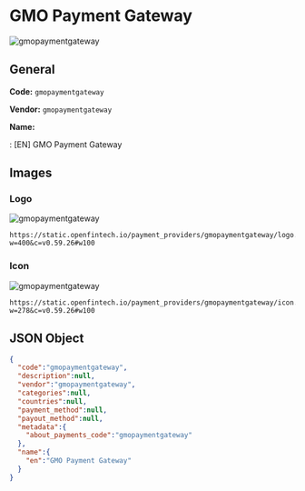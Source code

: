 
# GMO Payment Gateway 
![gmopaymentgateway](https://static.openfintech.io/payment_providers/gmopaymentgateway/logo.png?w=400&c=v0.59.26#w100)  

## General 
 
**Code:** `gmopaymentgateway` 
 
**Vendor:** `gmopaymentgateway` 
 
**Name:** 
 
:	[EN] GMO Payment Gateway 
 

## Images 

### Logo 
 
![gmopaymentgateway](https://static.openfintech.io/payment_providers/gmopaymentgateway/logo.png?w=400&c=v0.59.26#w100)  

```
https://static.openfintech.io/payment_providers/gmopaymentgateway/logo.png?w=400&c=v0.59.26#w100
```  

### Icon 
 
![gmopaymentgateway](https://static.openfintech.io/payment_providers/gmopaymentgateway/icon.png?w=278&c=v0.59.26#w100)  

```
https://static.openfintech.io/payment_providers/gmopaymentgateway/icon.png?w=278&c=v0.59.26#w100
```  

## JSON Object 

```json
{
  "code":"gmopaymentgateway",
  "description":null,
  "vendor":"gmopaymentgateway",
  "categories":null,
  "countries":null,
  "payment_method":null,
  "payout_method":null,
  "metadata":{
    "about_payments_code":"gmopaymentgateway"
  },
  "name":{
    "en":"GMO Payment Gateway"
  }
}
```  
